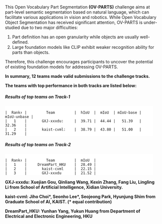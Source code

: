 This Open Vocabulary Part Segmentation **(OV-PARTS)** challenge aims at part-level semantic segmentation based on natural language, which can facilitate various applications in vision and robotics. While Open Vocabulary Object Segmentation has received significant attention, OV-PARTS is under-studied due to two major difficulties:

1. Part definition has an open granularity while objects are usually well-defined.
2. Large foundation models like CLIP exhibit weaker recognition ability for parts than objects.

Therefore, this challenge encourages participants to uncover the potential of existing foundation models for addressing OV-PARTS.

**In summary, 12 teams made valid submissions to the challenge tracks.**

**The teams with top performance in both tracks are listed below:**

##### Results of top teams on Track-1

<pre style="background-color: rgb(255, 255, 255);margin-right: 15px;"><div class="pre-code-area"><code class="language-javascript" style="white-space: pre-wrap;">
|  Rank↑ |         Team         |  hIoU  |  mIoU  | mIoU-base | mIoU-unbase |
|   1    |       GXJ-xxxdu:     |  39.71 |  44.44 |   51.39   |    32.36    |
|   2    |       kaist-cvml:    |  38.79 |  43.80 |   51.00   |    31.29    |
</code></div></pre>

##### Results of top teams on Track-2

<pre style="background-color: rgb(255, 255, 255);margin-right: 15px;"><div class="pre-code-area"><code class="language-javascript" style="white-space: pre-wrap;">
|  Rank↑ |         Team         |  mIoU  |
|   1    |     DreamPart_HKU    |  28.49 |
|   2    |       kaist-cvml     |  22.15 |
|   3    |       GXJ-xxxdu      |  21.52 |
</code></div></pre>

**GXJ-xxxdu: Xuejian Gou, Qinliang Wang, Kexin Zhang, Fang Liu, Lingling Li from School of Artificial Intelligence, Xidian University.**

**kaist-cvml: Jiho Choi\*, Seonho Lee\*, Seojeong Park, Hyunjung Shim from Graduate School of AI, KAIST. (\* equal contribution)**

**DreamPart_HKU: Yunhan Yang, Yukun Huang from Department of Electrical and Electronic Engineering, HKU**
